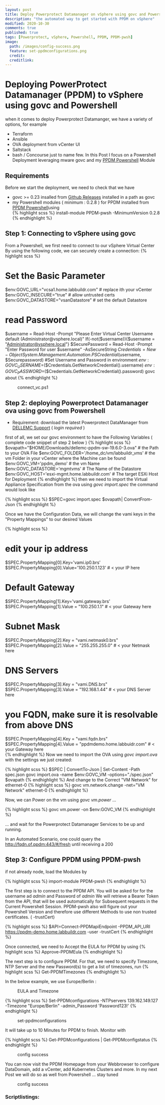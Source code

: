 ```yaml
---
layout: post
title: Deploy Powerprotect Datamanager on vSphere using govc and Powershell
description: "the automated way to get started with PPDM on vSphere"
modified: 2020-10-30
comments: true
published: true
tags: [Powerprotect, vSphere, Powershell, PPDM, PPDM-pwsh]
image:
  path: /images/config-success.png
  feature: set-ppdmconfigurations.png
  credit: 
  creditlink: 
---
```

# Deploying PowerProtect Datamanager (PPDM) to vSphere using govc and Powershell 
when it comes to deploy Powerprotect Datamanger, we have a variety of options, for example
- Terraform
- Ansible
- OVA deployment from vCenter UI
- Saltstack
- bash / Concourse
just to name few.
In this Post I focus on a Powershell Deployment leveraging mware govc and my [PPDM Powershell](https://www.powershellgallery.com/packages/PPDM-pwsh/) Module

## Requirements
Before we start the deployment, we need to check that we have
 - govc >= 0.23 insalled from [Github Releases](https://github.com/vmware/govmomi/releases/download/v0.23.0/govc_windows_amd64.exe.zip) installed in a path as govc
 - my Powershell modules ( minimum : 0.2.8 ) for PPDM installed from [PPDM Powershell](https://www.powershellgallery.com/packages/PPDM-pwsh)using  
 {% highlight scss %}
 install-module PPDM-pwsh -MinimumVersion 0.2.8
{% endhighlight %}
## Step 1: Connecting to vSphere using govc
From a Powershell, we first need to connect to our vSphere Virtual Center By using the following code,
we can securely create a connection:
{% highlight scss %}
# Set the Basic Parameter
$env:GOVC_URL="vcsa1.home.labbuildr.com"    # replace ith your vCenter
$env:GOVC_INSECURE="true"                   # allow untrusted certs
$env:GOVC_DATASTORE="vsanDatastore"         # set the default Datastore 
# read Password
$username = Read-Host -Prompt "Please Enter Virtual Center Username default (Administrator@vsphere.local)"
If(-not($username)){$username = "Administrator@vsphere.local"}
$SecurePassword = Read-Host -Prompt "Enter Password for user $username" -AsSecureString
$Credentials = New-Object System.Management.Automation.PSCredential($username, $Securepassword)
#Set Username and Password in environment
$env:GOVC_USERNAME=$($Credentials.GetNetworkCredential().username)
$env:GOVC_PASSWORD=$($Credentials.GetNetworkCredential().password)
govc about
{% endhighlight %}


<figure class="full">
	<img src="/images/connect_vc.ps1.png" alt="">
	<figcaption>connect_vc.ps1</figcaption>
</figure>

## Step 2: deploying Powerprotect Datamanager ova using govc from Powershell
- Requirement:
download the latest Powerprotect DataManager from [DELLEMC Support](https://dl.dell.com/downloads/DL100787_PowerProtect-Data-Manager-19.6-Install-OVA.ova) ( *login required* )

first of all, we set our govc environment to have the Following Variables
( complete code snippet of step 2 below )
{% highlight scss %}
$ovapath="$HOME/Downloads/dellemc-ppdm-sw-19.6.0-3.ova" # the Path to your OVA File
$env:GOVC_FOLDER='/home_dc/vm/labbuildr_vms'            # the vm Folder in your vCenter where the Machine can be found
$env:GOVC_VM='ppdm_demo'                                # the vm Name
$env:GOVC_DATASTORE='mgmtvms'                           # The Name of the Datastore
$env:GOVC_HOST='esxi-mgmt.home.labbuildr.com'           # The target ESXi Host for Deployment
{% endhighlight %}
then we need to import the Virtual Appliance Specification from the ova using *govc import.spec*
the command would look like

{% highlight scss %}
$SPEC=govc import.spec $ovapath| ConvertFrom-Json
{% endhighlight %}

Once we have the Configuration Data, we will change the vami keys in the "Property Mappings" to our desired Values

{% highlight scss %}
# edit your ip address
$SPEC.PropertyMapping[0].Key='vami.ip0.brs'
$SPEC.PropertyMapping[0].Value='100.250.1.123' # < your IP here
# Default Gateway
$SPEC.PropertyMapping[1].Key='vami.gateway.brs'
$SPEC.PropertyMapping[1].Value = "100.250.1.1" # < your Gateway here
# Subnet Mask               
$SPEC.PropertyMapping[2].Key = "vami.netmask0.brs"
$SPEC.PropertyMapping[2].Value = "255.255.255.0" # < your Netmask here
# DNS Servers
$SPEC.PropertyMapping[3].Key = "vami.DNS.brs"
$SPEC.PropertyMapping[3].Value = "192.168.1.44" # < your DNS Server here
# you FQDN, make sure it is resolvable from above DNS
$SPEC.PropertyMapping[4].Key = "vami.fqdn.brs"
$SPEC.PropertyMapping[4].Value = "ppdmdemo.home.labbuidr.com" # < your Gateway here   
{% endhighlight %}
Now we need to import the OVA using *govc import.ova* with the settings we just created:

{% highlight scss %}
$SPEC | ConvertTo-Json | Set-Content -Path spec.json
govc import.ova -name $env:GOVC_VM -options="./spec.json" $ovapath
{% endhighlight %}
And change to the Correct "VM Network" for  ethernet-0
{% highlight scss %}
govc vm.network.change -net="VM Network" ethernet-0
{% endhighlight %}

Now, we can Power on the vm using *govc vm.power* ...

{% highlight scss %}
govc vm.power -on $env:GOVC_VM
{% endhighlight %}

... and wait for the Powerprotect Datamanager Services to be up and running.

In an Automated Scenario, one could query the http://fqdn.of.ppdm:443/#/fresh until receiving a 200

## Step 3: Configure PPDM using PPDM-pwsh

if not already node, load the Modules by 

{% highlight scss %}
import-module PPDM-pwsh
{% endhighlight %}

The first step is to connect to the PPDM API.
You will be asked for for the username ad *admin* and Password of *admin* 
We will retrieve a Bearer Token from the API, that will be used automatically for Subsequent requests in the Current Powershell Session. 
PPDM-pwsh also will figure out your Powershell Version and therefore use different Methods to use non trusted certificates. ( -trustCert)

{% highlight scss %}
$API=Connect-PPDMapiEndpoint -PPDM_API_URI https://ppdm-demo.home.labbuildr.com -user -trustCert
{% endhighlight %}


Once connected, we need to Accept the EULA for PPDM by using
{% highlight scss %}
Approve-PPDMEula
{% endhighlight %}

The next step is to configure PPDM. For that, we need to specify Timezone, NTP Server and the new Password(s)
to get a list of timezones, run
{% highlight scss %}
Get-PPDMTimezones
{% endhighlight %}

In the below example, we use Europe/Berlin :

<figure class="full">
	<img src="/images/connect_timezome.png" alt="">
	<figcaption>EULA and Timezone</figcaption>
</figure>


{% highlight scss %}
Set-PPDMconfigurations -NTPservers 139.162.149.127 -Timezone "Europe/Berlin" -admin_Password 'Password123!'
{% endhighlight %}
<figure class="full">
	<img src="/images/set-ppdmconfigurations.png" alt="">
	<figcaption>set-ppdmconfigurations</figcaption>
</figure>
It will take up to 10 Minutes for PPDM to finish. Monitor with 



{% highlight scss %}
 Get-PPDMconfigurations | Get-PPDMconfigstatus
{% endhighlight %}

<figure class="full">
	<img src="/images/config-success.png" alt="">
	<figcaption>config success</figcaption>
</figure>


You can now visit the PPDM Homepage from your Webbrowser to configure DataDomain, add a vCenter, add Kubernetes Clusters and more.
In my next Post we will do so as well from Powershell ... stay tuned


<figure class="full">
	<img src="/images/ppdm-wizard.png" alt="">
	<figcaption>config success</figcaption>
</figure>

### Scriptlistings:
<script src="https://gist.github.com/bottkars/920fb2c16104bf0494ba9739bd383e69.js"></script>
<script src="https://gist.github.com/bottkars/f05d8357232778a24da45a46eb382a3d.js"></script>


